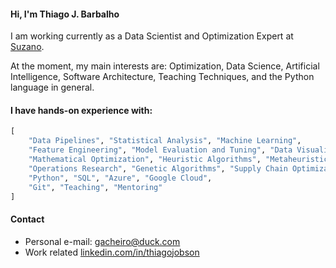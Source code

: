 #### Hi, I'm **Thiago J. Barbalho**

I am working currently as a Data Scientist and Optimization Expert at [Suzano](https://www.suzano.com.br/en).

At the moment, my main interests are: Optimization, Data Science, Artificial Intelligence, Software Architecture, Teaching Techniques, and the Python language in general.

#### I have hands-on experience with:

```python
[
    "Data Pipelines", "Statistical Analysis", "Machine Learning", 
    "Feature Engineering", "Model Evaluation and Tuning", "Data Visualization", 
    "Mathematical Optimization", "Heuristic Algorithms", "Metaheuristic Algorithms", 
    "Operations Research", "Genetic Algorithms", "Supply Chain Optimization", 
    "Python", "SQL", "Azure", "Google Cloud", 
    "Git", "Teaching", "Mentoring"
]

```

#### Contact
- Personal e-mail: gacheiro@duck.com
- Work related [linkedin.com/in/thiagojobson](https://linkedin.com/in/thiagojobson)
